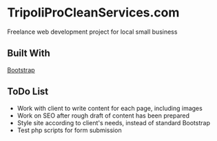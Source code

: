 # TripoliProCleanServices.com
Freelance web development project for local small business

## Built With
[Bootstrap](https://getbootstrap.com/)

## ToDo List

* Work with client to write content for each page, including images
* Work on SEO after rough draft of content has been prepared
* Style site according to client's needs, instead of standard Bootstrap
* Test php scripts for form submission

